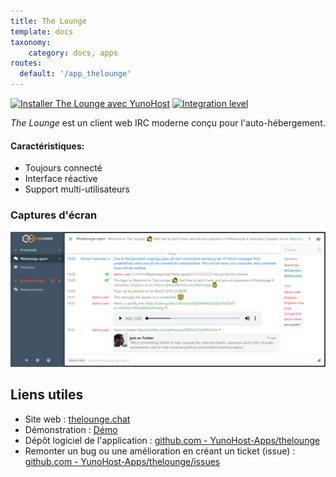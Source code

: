 ```yaml
---
title: The Lounge
template: docs
taxonomy:
    category: docs, apps
routes:
  default: '/app_thelounge'
---
```


[![Installer The Lounge avec YunoHost](https://install-app.yunohost.org/install-with-yunohost.svg)](https://install-app.yunohost.org/?app=thelounge) [![Integration level](https://dash.yunohost.org/integration/thelounge.svg)](https://dash.yunohost.org/appci/app/thelounge)

*The Lounge* est un client web IRC moderne conçu pour l'auto-hébergement.

#### Caractéristiques:

- Toujours connecté
- Interface réactive
- Support multi-utilisateurs 

### Captures d'écran

![Captures d'écran de The Lounge](https://github.com/YunoHost-Apps/thelounge_ynh/blob/master/doc/screenshots/thelounge-screenshot.png)

## Liens utiles

+ Site web : [thelounge.chat](https://thelounge.chat/)
+ Démonstration : [Démo](https://demo.thelounge.chat)
+ Dépôt logiciel de l'application : [github.com - YunoHost-Apps/thelounge](https://github.com/YunoHost-Apps/thelounge_ynh)
+ Remonter un bug ou une amélioration en créant un ticket (issue) : [github.com - YunoHost-Apps/thelounge/issues](https://github.com/YunoHost-Apps/thelounge_ynh/issues)
